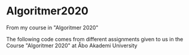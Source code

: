 # Algoritmer2020
From my course in "Algoritmer 2020"

The following code comes from different assignments given to us in the Course "Algoritmer 2020" at Åbo Akademi University
